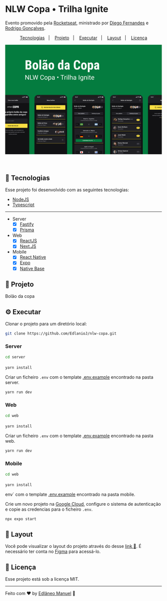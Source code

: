 # NLW Copa • Trilha Ignite

Evento promovido pela [Rocketseat](https://www.rocketseat.com.br/), ministrado por [Diego Fernandes](https://github.com/diego3g) e [Rodrigo Gonçalves](https://github.com/rodrigorgtic).</p>

<p align="center">
  <a href="#rocket-tecnologias">Tecnologias</a>&nbsp;&nbsp;&nbsp;|&nbsp;&nbsp;&nbsp;
  <a href="#iphone-projeto">Projeto</a>&nbsp;&nbsp;&nbsp;|&nbsp;&nbsp;&nbsp;
  <a href="#gear-executar">Executar</a>&nbsp;&nbsp;&nbsp;|&nbsp;&nbsp;&nbsp;
  <a href="#nail_care-layout">Layout</a>&nbsp;&nbsp;&nbsp;|&nbsp;&nbsp;&nbsp;
  <a href="#memo-licença">Licença</a>
</p>

![Cover](./docs/image/Capa.png)

</br>

## :rocket: Tecnologias

Esse projeto foi desenvolvido com as seguintes tecnologias:

- [NodeJS](https://nodejs.org/en/)
- [Typescript](https://www.typescriptlang.org/)

---

- Server
  - [x] [Fastify](https://www.fastify.io/)
  - [x] [Prisma](https://www.prisma.io/)

- Web
  - [x] [ReactJS](https://reactjs.org/)
  - [x] [Next.JS](https://nextjs.org/)
- Mobile
  - [x] [React Native](https://reactnative.dev/)
  - [x] [Expo](https://expo.dev/)
  - [x] [Native Base](https://nativebase.io/)

## :iphone: Projeto

Bolão da copa

## :gear: Executar

Clonar o projeto para um diretório local:</p>

```bash
git clone https://github.com/EdlanioJ/nlw-copa.git
```

### Server

```bash
cd server

yarn install
```

Criar un ficheiro `.env` com o template [.env.example](/server/.env.example) encontrado na pasta server.

```bash
yarn run dev
```

### Web

```bash
cd web

yarn install
```

Criar un ficheiro `.env` com o template [.env.example](/web/.env.example) encontrado na pasta web.

```bash
yarn run dev
```

### Mobile

```bash
cd web

yarn install
```

env` com o template [.env.example](/mobile/.env.example) encontrado na pasta mobile.

Crie um novo projeto na [Google Cloud](https://console.cloud.google.com), configure o sistema de autenticação e copie as credencias para o ficheiro `.env`.

```bash
npx expo start
```

## :nail_care: Layout

Você pode visualizar o layout do projeto através do desse [link :link:](https://www.figma.com/file/cY3K7PeTpIS9qaoFIPvFJv/Bol%C3%A3o-da-Copa-(Community)?node-id=316%3A2316). É necessário ter conta no [Figma](https://figma.com) para acessá-lo.

## :memo: Licença

Esse projeto está sob a licença MIT.

---

Feito com :heart: by [Edlâneo Manuel](https://github.com/EdlanioJ) :wave:
